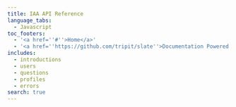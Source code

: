 ```yaml
---
title: IAA API Reference
language_tabs:
  - Javascript
toc_footers:
  - '<a href=''#''>Home</a>'
  - '<a href=''https://github.com/tripit/slate''>Documentation Powered by Slate</a>'
includes:
  - introductions
  - users
  - questions
  - profiles
  - errors
search: true
---
```

